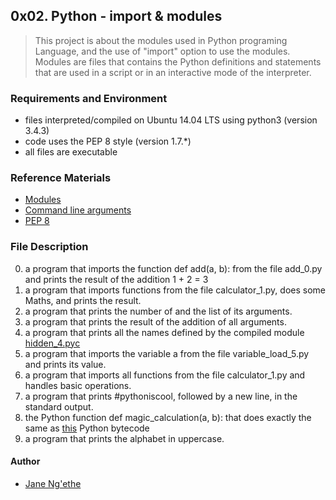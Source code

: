 ## 0x02. Python - import & modules
> This project is about the modules used in Python programing Language,
> and the use of "import" option to use the modules.
> Modules are files that contains the Python definitions and
> statements that are used in a script or in an interactive mode of
> the interpreter.

### Requirements and Environment
* files interpreted/compiled on Ubuntu 14.04 LTS using python3 (version 3.4.3)
* code uses the PEP 8 style (version 1.7.*)
* all files are executable

### Reference Materials
* [Modules](https://docs.python.org/3/tutorial/modules.html)
* [Command line arguments](https://docs.python.org/3/tutorial/stdlib.html)
* [PEP 8](https://www.python.org/dev/peps/pep-0008/)

### File Description
0. a program that imports the function def add(a, b): from the file add_0.py and prints the result of the addition 1 + 2 = 3
1. a program that imports functions from the file calculator_1.py, does some Maths, and prints the result.
2. a program that prints the number of and the list of its arguments.
3. a program that prints the result of the addition of all arguments.
4. a program that prints all the names defined by the compiled module [hidden_4.pyc](https://github.com/holbertonschool/0x02.py/raw/master/hidden_4.pyc)
5. a program that imports the variable a from the file variable_load_5.py and prints its value.
6. a program that imports all functions from the file calculator_1.py and handles basic operations.
7. a program that prints #pythoniscool, followed by a new line, in the standard output.
8.  the Python function def magic_calculation(a, b): that does exactly the same as [this](https://alx-intranet.hbtn.io/projects/239#task-1091) Python bytecode
9. a program that prints the alphabet in uppercase.

#### Author
* [Jane Ng'ethe](https://www.minds.com/janengethew/)